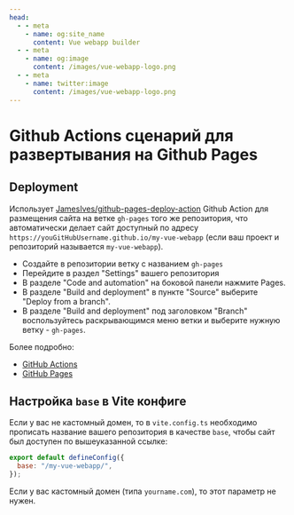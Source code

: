 ```yaml
---
head:
  - - meta
    - name: og:site_name
      content: Vue webapp builder
  - - meta
    - name: og:image
      content: /images/vue-webapp-logo.png
  - - meta
    - name: twitter:image
      content: /images/vue-webapp-logo.png
---
```


# Github Actions сценарий для развертывания на Github Pages

## Deployment

Использует [JamesIves/github-pages-deploy-action](https://github.com/JamesIves/github-pages-deploy-action) Github Action для размещения сайта на ветке `gh-pages` того же репозитория, что автоматически делает сайт доступный по адресу `https://youGitHubUsername.github.io/my-vue-webapp` (если ваш проект и репозиторий называется `my-vue-webapp`).

- Создайте в репозитории ветку с названием `gh-pages`
- Перейдите в раздел "Settings" вашего репозитория
- В разделе "Code and automation" на боковой панели нажмите Pages.
- В разделе "Build and deployment" в пункте "Source" выберите "Deploy from a branch".
- В разделе "Build and deployment" под заголовком "Branch" воспользуйтесь раскрывающимся меню ветки и выберите нужную ветку - `gh-pages`.

Более подробно: 

- [GitHub Actions](https://github.com/features/actions)
- [GitHub Pages](https://docs.github.com/ru/pages/quickstart)

## Настройка `base` в Vite конфиге

Если у вас не кастомный домен, то в `vite.config.ts` необходимо прописать название вашего репозитория в качестве `base`, чтобы сайт был доступен по вышеуказанной ссылке:

```js
export default defineConfig({
  base: "/my-vue-webapp/",
});
```

Если у вас кастомный домен (типа `yourname.com`), то этот параметр не нужен.